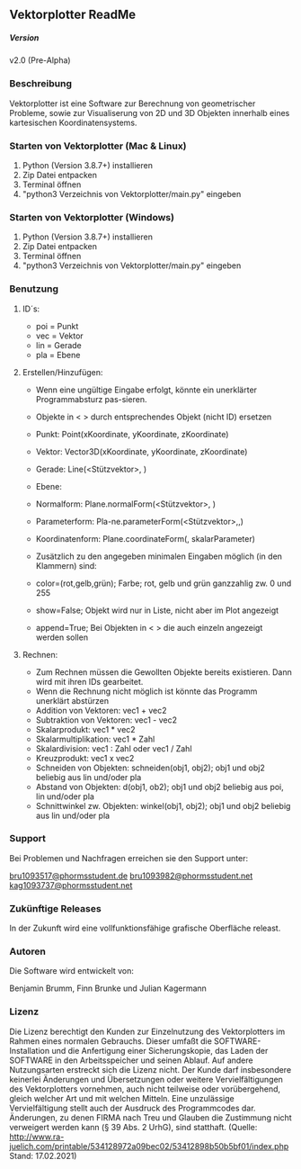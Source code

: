## Vektorplotter ReadMe
##### Version
v2.0 (Pre-Alpha)

###  Beschreibung

Vektorplotter ist eine Software zur Berechnung von geometrischer Probleme, sowie zur Visualiserung von 2D und 3D Objekten innerhalb eines kartesischen Koordinatensystems.

### Starten von Vektorplotter (Mac & Linux)

1. Python (Version 3.8.7+) installieren
1. Zip Datei entpacken
1. Terminal öffnen
1. "python3 Verzeichnis von Vektorplotter/main.py" eingeben

### Starten von Vektorplotter (Windows)

1. Python (Version 3.8.7+) installieren
1. Zip Datei entpacken
1. Terminal öffnen
1. "python3 Verzeichnis von Vektorplotter/main.py" eingeben

### Benutzung 

1. ID´s:

	* poi = Punkt
	* vec = Vektor
	* lin = Gerade
	* pla = Ebene

2. Erstellen/Hinzufügen:

	* Wenn eine ungültige Eingabe erfolgt, könnte ein unerklärter Programmabsturz pas-sieren.
	* Objekte in < > durch entsprechendes Objekt (nicht ID) ersetzen
	* Punkt: Point(xKoordinate, yKoordinate, zKoordinate)
	* Vektor: Vector3D(xKoordinate, yKoordinate, zKoordinate)
	* Gerade: Line(<Stützvektor>, <Richtungsvektor>)


	* Ebene:
	* Normalform: Plane.normalForm(<Stützvektor>, <Normalvektor>)
	* Parameterform: Pla-ne.parameterForm(<Stützvektor>,<Richtungsvektor1>,<RV2>)
	* Koordinatenform: Plane.coordinateForm(<Normalvektor>, skalarParameter)
	* 	Zusätzlich zu den angegeben minimalen Eingaben möglich (in den Klammern) sind:
	* color=(rot,gelb,grün); Farbe; rot, gelb und grün ganzzahlig zw. 0 und 255
	* show=False; Objekt wird nur in Liste, nicht aber im Plot angezeigt
	* append=True; Bei Objekten in < > die auch einzeln angezeigt werden sollen
	
1. Rechnen:


	* Zum Rechnen müssen die Gewollten Objekte bereits existieren. Dann wird mit ihren IDs gearbeitet.
	* Wenn die Rechnung nicht möglich ist könnte das Programm unerklärt abstürzen
	* Addition von Vektoren: vec1 + vec2
	* Subtraktion von Vektoren: vec1 - vec2
	* Skalarprodukt: vec1 * vec2
	* Skalarmultiplikation: vec1 * Zahl
	* Skalardivision: vec1 : Zahl oder vec1 / Zahl
	* Kreuzprodukt: vec1 x vec2
	* Schneiden von Objekten: schneiden(obj1, obj2); obj1 und obj2 beliebig aus lin und/oder pla
	* Abstand von Objekten: d(obj1, ob2); obj1 und obj2 beliebig aus poi, lin und/oder pla
	* Schnittwinkel zw. Objekten: winkel(obj1, obj2); obj1 und obj2 beliebig aus lin und/oder pla


### Support
Bei Problemen und Nachfragen erreichen sie den Support unter:

bru1093517@phormsstudent.de
bru1093982@phormsstudent.net
kag1093737@phormsstudent.net

### Zukünftige Releases 

In der Zukunft wird eine vollfunktionsfähige grafische Oberfläche releast. 

### Autoren

Die Software wird entwickelt von:

Benjamin Brumm, Finn Brunke und Julian Kagermann

### Lizenz 

Die Lizenz berechtigt den Kunden zur Einzelnutzung des Vektorplotters im Rahmen eines normalen Gebrauchs. Dieser umfaßt die SOFTWARE-Installation und die Anfertigung einer Sicherungskopie, das Laden der SOFTWARE in den Arbeitsspeicher und seinen Ablauf. Auf andere Nutzungsarten erstreckt sich die Lizenz nicht. Der Kunde darf insbesondere keinerlei Änderungen und Übersetzungen oder weitere Vervielfältigungen des Vektorplotters vornehmen, auch nicht teilweise oder vorübergehend, gleich welcher Art und mit welchen Mitteln. Eine unzulässige Vervielfältigung stellt auch der Ausdruck des Programmcodes dar. Änderungen, zu denen FIRMA nach Treu und Glauben die Zustimmung nicht verweigert werden kann (§ 39 Abs. 2 UrhG), sind statthaft.
(Quelle: http://www.ra-juelich.com/printable/534128972a09bec02/53412898b50b5bf01/index.php Stand: 17.02.2021)
